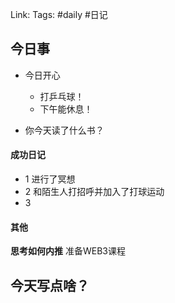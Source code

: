 Link: 
Tags: #daily #日记

## 今日事
- 今日开心
	- 打乒乓球！
	- 下午能休息！

- 你今天读了什么书？


#### 成功日记

- 1 进行了冥想
- 2 和陌生人打招呼并加入了打球运动
- 3 

#### 其他
**思考如何内推**
准备WEB3课程


## 今天写点啥？
